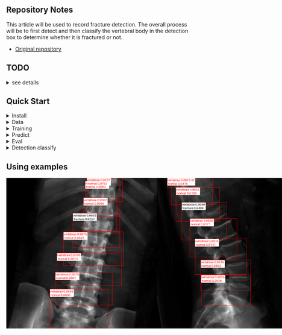 <!--
 * @Description: 
 * @version: 
 * @Author: ThreeStones1029 2320218115@qq.com
 * @Date: 2024-03-31 04:04:02
 * @LastEditors: ShuaiLei
 * @LastEditTime: 2024-04-19 03:59:26
-->
## Repository Notes
This article will be used to record fracture detection. The overall process will be to first detect and then classify the vertebral body in the detection box to determine whether it is fractured or not.
* [Original repository](https://github.com/WZMIAOMIAO/deep-learning-for-image-processing/tree/master/pytorch_classification/Test11_efficientnetV2)

## TODO
<details>
<summary> see details </summary>

- [x] Upload drr detection weights.
- [x] add yolov5 detection predict.
- [x] add detection training.

</details>

## Quick Start

<details>
<summary>Install</summary>

```bash
pip install -r requirements.txt
```
</details>

<details>
Well classified according to the category.
<summary>Data</summary>

```bash
.
├── cut_drr
│   ├── AP
│   │   ├── fracture_images
│   │   └── normal_images
│   ├── LA
│   │   ├── fracture_images
│   │   └── normal_images
│   ├── all
│   │   ├── fracture_images
│   │   └── normal_images
```
</details>

<details>
<summary>Training</summary>
[Note] the pretrain model can download from the Original repository.

```bash
python train.py
```
</details>

<details>
<summary>Predict</summary>

```bash
python predict.py
```
</details>

<details>
<summary>Eval</summary>

```bash
python eval.py
```
</details>


<details>
<summary>Detection classify</summary>

```bash
python detection classify.py
```
</details>


## Using examples
<div style="display: flex;">
    <img src="document/AP_example1.png" alt="Image 1" width="400"; padding: 5px;">
    <img src="document/LA_example1.png" alt="Image 2" width="400"; padding: 5px;">
</div>
</details>
